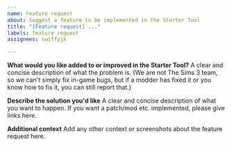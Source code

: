 ```yaml
---
name: Feature request
about: Suggest a feature to be implemented in the Starter Tool
title: "[Feature request] ..."
labels: feature request
assignees: swiffyjk

---
```


**What would you like added to or improved in the Starter Tool?**
A clear and concise description of what the problem is. (We are not The Sims 3 team, so we can't simply fix in-game bugs, but if a modder has fixed it or you know how to fix it, you can still report that.)

**Describe the solution you'd like**
A clear and concise description of what you want to happen. If you want a patch/mod etc. implemented, please give links here.

**Additional context**
Add any other context or screenshots about the feature request here.
